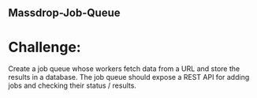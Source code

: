 ## Massdrop-Job-Queue
# Challenge:
Create a job queue whose workers fetch data from a URL and store the results in a database. The job queue should expose a REST API for adding jobs and checking their status / results.
